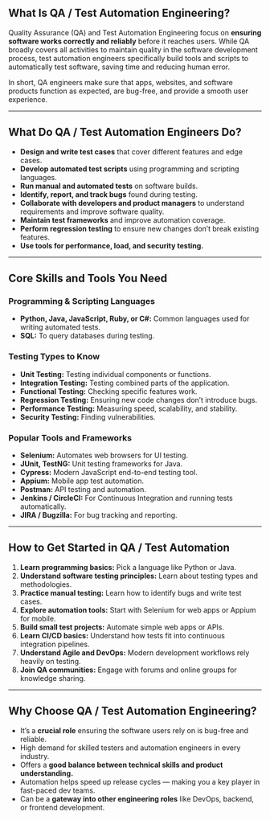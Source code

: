 
## What Is QA / Test Automation Engineering?

Quality Assurance (QA) and Test Automation Engineering focus on **ensuring software works correctly and reliably** before it reaches users. While QA broadly covers all activities to maintain quality in the software development process, test automation engineers specifically build tools and scripts to automatically test software, saving time and reducing human error.

In short, QA engineers make sure that apps, websites, and software products function as expected, are bug-free, and provide a smooth user experience.

---

## What Do QA / Test Automation Engineers Do?

* **Design and write test cases** that cover different features and edge cases.
* **Develop automated test scripts** using programming and scripting languages.
* **Run manual and automated tests** on software builds.
* **Identify, report, and track bugs** found during testing.
* **Collaborate with developers and product managers** to understand requirements and improve software quality.
* **Maintain test frameworks** and improve automation coverage.
* **Perform regression testing** to ensure new changes don’t break existing features.
* **Use tools for performance, load, and security testing.**

---

## Core Skills and Tools You Need

### Programming & Scripting Languages

* **Python, Java, JavaScript, Ruby, or C#:** Common languages used for writing automated tests.
* **SQL:** To query databases during testing.

### Testing Types to Know

* **Unit Testing:** Testing individual components or functions.
* **Integration Testing:** Testing combined parts of the application.
* **Functional Testing:** Checking specific features work.
* **Regression Testing:** Ensuring new code changes don’t introduce bugs.
* **Performance Testing:** Measuring speed, scalability, and stability.
* **Security Testing:** Finding vulnerabilities.

### Popular Tools and Frameworks

* **Selenium:** Automates web browsers for UI testing.
* **JUnit, TestNG:** Unit testing frameworks for Java.
* **Cypress:** Modern JavaScript end-to-end testing tool.
* **Appium:** Mobile app test automation.
* **Postman:** API testing and automation.
* **Jenkins / CircleCI:** For Continuous Integration and running tests automatically.
* **JIRA / Bugzilla:** For bug tracking and reporting.

---

## How to Get Started in QA / Test Automation

1. **Learn programming basics:** Pick a language like Python or Java.
2. **Understand software testing principles:** Learn about testing types and methodologies.
3. **Practice manual testing:** Learn how to identify bugs and write test cases.
4. **Explore automation tools:** Start with Selenium for web apps or Appium for mobile.
5. **Build small test projects:** Automate simple web apps or APIs.
6. **Learn CI/CD basics:** Understand how tests fit into continuous integration pipelines.
7. **Understand Agile and DevOps:** Modern development workflows rely heavily on testing.
8. **Join QA communities:** Engage with forums and online groups for knowledge sharing.

---

## Why Choose QA / Test Automation Engineering?

* It’s a **crucial role** ensuring the software users rely on is bug-free and reliable.
* High demand for skilled testers and automation engineers in every industry.
* Offers a **good balance between technical skills and product understanding.**
* Automation helps speed up release cycles — making you a key player in fast-paced dev teams.
* Can be a **gateway into other engineering roles** like DevOps, backend, or frontend development.

